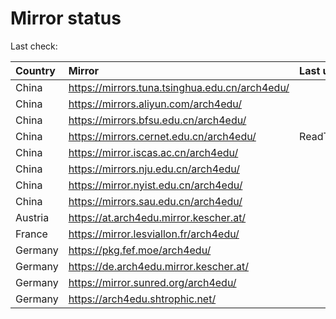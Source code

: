 <script src="./time.js"></script>
# Mirror status
Last check: <script type="text/javascript">localize(1750653502.4274154);</script>

|Country|Mirror|Last update|
|:------|:-----|:----------|
|China|https://mirrors.tuna.tsinghua.edu.cn/arch4edu/|<script type="text/javascript">localize(1750574662);</script>|
|China|https://mirrors.aliyun.com/arch4edu/|<script type="text/javascript">localize(1750574662);</script>|
|China|https://mirrors.bfsu.edu.cn/arch4edu/|<script type="text/javascript">localize(1750574662);</script>|
|China|https://mirrors.cernet.edu.cn/arch4edu/|ReadTimeout|
|China|https://mirror.iscas.ac.cn/arch4edu/|<script type="text/javascript">localize(1750574662);</script>|
|China|https://mirrors.nju.edu.cn/arch4edu/|<script type="text/javascript">localize(1750574662);</script>|
|China|https://mirror.nyist.edu.cn/arch4edu/|<script type="text/javascript">localize(1750574662);</script>|
|China|https://mirrors.sau.edu.cn/arch4edu/|<script type="text/javascript">localize(1731653531);</script>|
|Austria|https://at.arch4edu.mirror.kescher.at/|<script type="text/javascript">localize(1750574662);</script>|
|France|https://mirror.lesviallon.fr/arch4edu/|<script type="text/javascript">localize(1750574662);</script>|
|Germany|https://pkg.fef.moe/arch4edu/|<script type="text/javascript">localize(1750574662);</script>|
|Germany|https://de.arch4edu.mirror.kescher.at/|<script type="text/javascript">localize(1750574662);</script>|
|Germany|https://mirror.sunred.org/arch4edu/|<script type="text/javascript">localize(1750574662);</script>|
|Germany|https://arch4edu.shtrophic.net/|<script type="text/javascript">localize(1750574662);</script>|

<script src="./tablefilter/tablefilter.js"></script>
<script src="./table.js"></script>